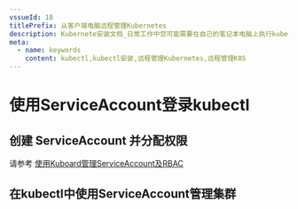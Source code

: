 ```yaml
---
vssueId: 18
titlePrefix: 从客户端电脑远程管理Kubernetes
description: Kubernete安装文档_日常工作中您可能需要在自己的笔记本电脑上执行kubectl命令以管理远程Linux服务器上的Kubernetes集群_本文档介绍了如何从Kuboard中获取kubectl的配置文件
meta:
  - name: keywords
    content: kubectl,kubectl安装,远程管理Kubernetes,远程管理K8S
---
```


# 使用ServiceAccount登录kubectl

<AdSenseTitle/>

## 创建 ServiceAccount 并分配权限

请参考 [使用Kuboard管理ServiceAccount及RBAC](/learning/k8s-advanced/sec/kuboard.html)


## 在kubectl中使用ServiceAccount管理集群
